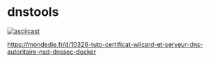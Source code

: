 # dnstools
[![asciicast](https://asciinema.org/a/ByqEAq3tpxn3lIw8mfUvaJ68L.png)](https://asciinema.org/a/ByqEAq3tpxn3lIw8mfUvaJ68L?autoplay=1)


https://mondedie.fr/d/10326-tuto-certificat-wilcard-et-serveur-dns-autoritaire-nsd-dnssec-docker
